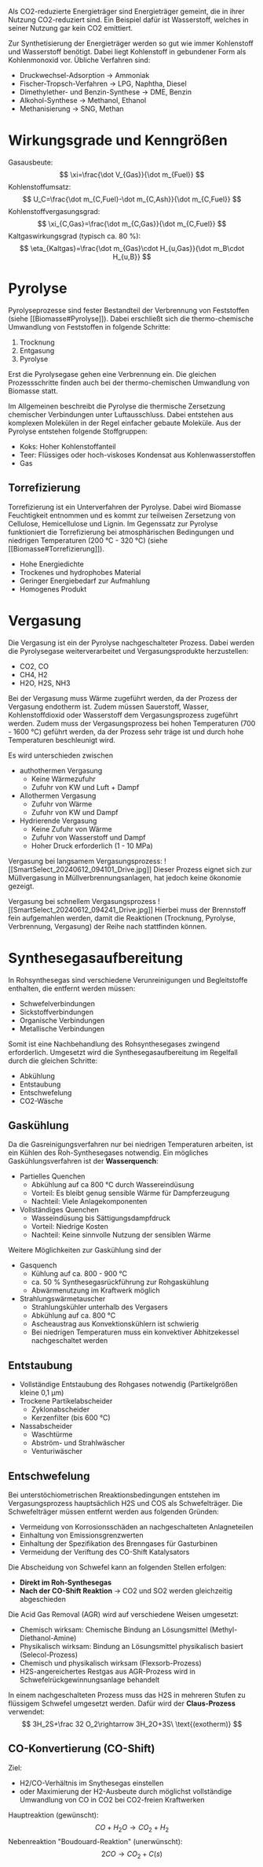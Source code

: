 Als CO2-reduzierte Energieträger sind Energieträger gemeint, die in ihrer Nutzung CO2-reduziert sind. Ein Beispiel dafür ist Wasserstoff, welches in seiner Nutzung gar kein CO2 emittiert.

Zur Synthetisierung der Energieträger werden so gut wie immer Kohlenstoff und Wasserstoff benötigt. Dabei liegt Kohlenstoff in gebundener Form als Kohlenmonoxid vor. Übliche Verfahren sind:
- Druckwechsel-Adsorption -> Ammoniak
- Fischer-Tropsch-Verfahren -> LPG, Naphtha, Diesel
- Dimethylether- und Benzin-Synthese -> DME, Benzin
- Alkohol-Synthese -> Methanol, Ethanol
- Methanisierung -> SNG, Methan

# Wirkungsgrade und Kenngrößen
Gasausbeute:
$$
\xi=\frac{\dot V_{Gas}}{\dot m_{Fuel}}
$$
Kohlenstoffumsatz:
$$
U_C=\frac{\dot m_{C,Fuel}-\dot m_{C,Ash}}{\dot m_{C,Fuel}}
$$
Kohlenstoffvergasungsgrad:
$$
\xi_{C,Gas}=\frac{\dot m_{C,Gas}}{\dot m_{C,Fuel}}
$$
Kaltgaswirkungsgrad (typisch ca. 80 %):
$$
\eta_{Kaltgas}=\frac{\dot m_{Gas}\cdot H_{u,Gas}}{\dot m_B\cdot H_{u,B}}
$$

# Pyrolyse
Pyrolyseprozesse sind fester Bestandteil der Verbrennung von Feststoffen (siehe [[Biomasse#Pyrolyse]]). Dabei erschließt sich die thermo-chemische Umwandlung von Feststoffen in folgende Schritte:
1. Trocknung
2. Entgasung
3. Pyrolyse

Erst die Pyrolysegase gehen eine Verbrennung ein. Die gleichen Prozessschritte finden auch bei der thermo-chemischen Umwandlung von Biomasse statt.

Im Allgemeinen beschreibt die Pyrolyse die thermische Zersetzung chemischer Verbindungen unter Luftausschluss. Dabei entstehen aus komplexen Molekülen in der Regel einfacher gebaute Moleküle. Aus der Pyrolyse entstehen folgende Stoffgruppen:
- Koks: Hoher Kohlenstoffanteil
- Teer: Flüssiges oder hoch-viskoses Kondensat aus Kohlenwasserstoffen
- Gas

## Torrefizierung
Torrefizierung ist ein Unterverfahren der Pyrolyse. Dabei wird Biomasse Feuchtigkeit entnommen und es kommt zur teilweisen Zersetzung von Cellulose, Hemicellulose und Lignin. Im Gegenssatz zur Pyrolyse funktioniert die Torrefizierung bei atmosphärischen Bedingungen und niedrigen Temperaturen (200 °C - 320 °C) (siehe [[Biomasse#Torrefizierung]]).
- Hohe Energiedichte
- Trockenes und hydrophobes Material
- Geringer Energiebedarf zur Aufmahlung
- Homogenes Produkt

# Vergasung
Die Vergasung ist ein der Pyrolyse nachgeschalteter Prozess. Dabei werden die Pyrolysegase weiterverarbeitet und Vergasungsprodukte herzustellen:
- CO2, CO
- CH4, H2
- H2O, H2S, NH3

Bei der Vergasung muss Wärme zugeführt werden, da der Prozess der Vergasung endotherm ist. Zudem müssen Sauerstoff, Wasser, Kohlenstoffdioxid oder Wasserstoff dem Vergasungsprozess zugeführt werden. Zudem muss der Vergasungsprozess bei hohen Temperaturen (700 - 1600 °C) geführt werden, da der Prozess sehr träge ist und durch hohe Temperaturen beschleunigt wird.

Es wird unterschieden zwischen
- authothermen Vergasung
	- Keine Wärmezufuhr
	- Zufuhr von KW und Luft + Dampf
- Allothermen Vergasung
	- Zufuhr von Wärme
	- Zufuhr von KW und Dampf
- Hydrierende Vergasung
	- Keine Zufuhr von Wärme
	- Zufuhr von Wasserstoff und Dampf
	- Hoher Druck erforderlich (1 - 10 MPa)

Vergasung bei langsamem Vergasungsprozess:
![[SmartSelect_20240612_094101_Drive.jpg]]
Dieser Prozess eignet sich zur Müllvergasung in Müllverbrennungsanlagen, hat jedoch keine ökonomie gezeigt.

Vergasung bei schnellem Vergasungsprozess
![[SmartSelect_20240612_094241_Drive.jpg]]
Hierbei muss der Brennstoff fein aufgemahlen werden, damit die Reaktionen (Trocknung, Pyrolyse, Verbrennung, Vergasung) der Reihe nach stattfinden können.
# Synthesegasaufbereitung
In Rohsynthesegas sind verschiedene Verunreinigungen und Begleitstoffe enthalten, die entfernt werden müssen:
- Schwefelverbindungen
- Sickstoffverbindungen
- Organische Verbindungen
- Metallische Verbindungen

Somit ist eine Nachbehandlung des Rohsynthesegases zwingend erforderlich. Umgesetzt wird die Synthesegasaufbereitung im Regelfall durch die gleichen Schritte:
- Abkühlung
- Entstaubung
- Entschwefelung
- CO2-Wäsche

## Gaskühlung
Da die Gasreinigungsverfahren nur bei niedrigen Temperaturen arbeiten, ist ein Kühlen des Roh-Synthesegases notwendig. Ein mögliches Gaskühlungsverfahren ist der **Wasserquench**:
- Partielles Quenchen
	- Abkühlung auf ca 800 °C durch Wassereindüsung
	- Vorteil: Es bleibt genug sensible Wärme für Dampferzeugung
	- Nachteil: Viele Anlagekomponenten
- Vollständiges Quenchen
	- Wasseindüsung bis Sättigungsdampfdruck
	- Vorteil: Niedrige Kosten
	- Nachteil: Keine sinnvolle Nutzung der sensiblen Wärme

Weitere Möglichkeiten zur Gaskühlung sind der
- Gasquench
	- Kühlung auf ca. 800 - 900 °C
	- ca. 50 % Synthesegasrückführung zur Rohgaskühlung
	- Abwärmenutzung im Kraftwerk möglich
- Strahlungswärmetauscher
	- Strahlungskühler unterhalb des Vergasers
	- Abkühlung auf ca. 800 °C
	- Ascheaustrag aus Konvektionskühlern ist schwierig
	- Bei niedrigen Temperaturen muss ein konvektiver Abhitzekessel nachgeschaltet werden

## Entstaubung
- Vollständige Entstaubung des Rohgases notwendig (Partikelgrößen kleine 0,1 µm)
- Trockene Partikelabscheider
	- Zyklonabscheider
	- Kerzenfilter (bis 600 °C)
- Nassabscheider
	- Waschtürme
	- Abström- und Strahlwäscher
	- Venturiwäscher

## Entschwefelung
Bei unterstöchiometrischen Rreaktionsbedingungen entstehen im Vergasungsprozess hauptsächlich H2S und COS als Schwefelträger. Die Schwefelträger müssen entfernt werden aus folgenden Gründen:
- Vermeidung von Korrosionsschäden an nachgeschalteten Anlagneteilen
- Einhaltung von Emissionsgrenzwerten
- Einhaltung der Spezifikation des Brenngases für Gasturbinen
- Vermeidung der Veriftung des CO-Shift Katalysators

Die Abscheidung von Schwefel kann an folgenden Stellen erfolgen:
- **Direkt im Roh-Synthesegas**
- **Nach der CO-Shift Reaktion** -> CO2 und SO2 werden gleichzeitig abgeschieden

Die Acid Gas Removal (AGR) wird auf verschiedene Weisen umgesetzt:
- Chemisch wirksam: Chemische Bindung an Lösungsmittel (Methyl-Diethanol-Amine)
- Physikalisch wirksam: Bindung an Lösungsmittel physikalisch basiert (Selecol-Prozess)
- Chemisch und physikalisch wirksam (Flexsorb-Prozess)
- H2S-angereichertes Restgas aus AGR-Prozess wird in Schwefelrückgewinnungsanlage behandelt

In einem nachgeschalteten Prozess muss das H2S in mehreren Stufen zu flüssigem Schwefel umgesetzt werden. Dafür wird der **Claus-Prozess** verwendet:
$$
3H_2S+\frac 32 O_2\rightarrow 3H_2O+3S\ \text{(exotherm)}
$$
## CO-Konvertierung (CO-Shift)
Ziel:
- H2/CO-Verhältnis im Snythesegas einstellen
- oder Maximierung der H2-Ausbeute durch möglichst vollständige Umwandlung von CO in CO2 bei CO2-freien Kraftwerken

Hauptreaktion (gewünscht):
$$
CO+H_2O\rightarrow CO_2+H_2
$$
Nebenreaktion "Boudouard-Reaktion" (unerwünscht):
$$
2CO\rightarrow CO_2+C(s)
$$
